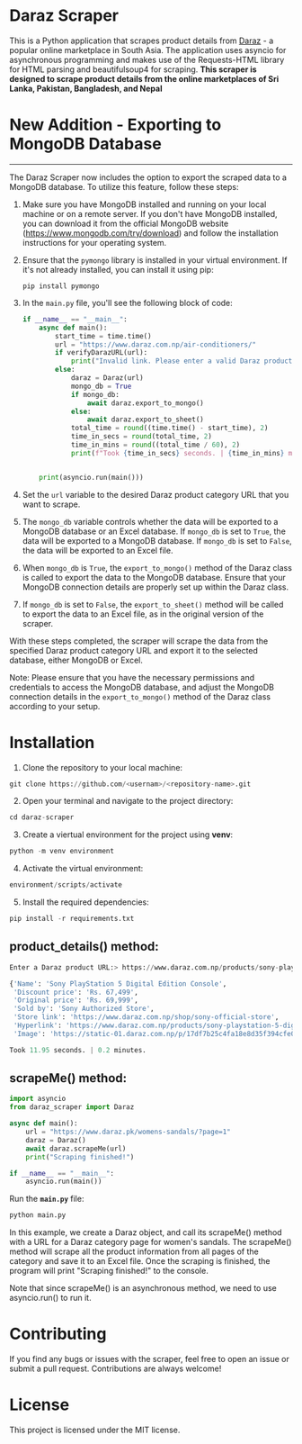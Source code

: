 # Daraz Scraper
This is a Python application that scrapes product details from <a href = "https://www.daraz.com.np/">Daraz</a> - a popular online marketplace in South Asia. The application uses asyncio for asynchronous programming and makes use of the Requests-HTML library for HTML parsing and beautifulsoup4 for scraping.
**This scraper is designed to scrape product details from the online marketplaces of Sri Lanka, Pakistan, Bangladesh, and Nepal**

# New Addition - Exporting to MongoDB Database
-------------------------------------------

The Daraz Scraper now includes the option to export the scraped data to a MongoDB database. To utilize this feature, follow these steps:

1. Make sure you have MongoDB installed and running on your local machine or on a remote server. If you don't have MongoDB installed, you can download it from the official MongoDB website (https://www.mongodb.com/try/download) and follow the installation instructions for your operating system.

2. Ensure that the `pymongo` library is installed in your virtual environment. If it's not already installed, you can install it using pip:
   ```
   pip install pymongo
   ```

3. In the `main.py` file, you'll see the following block of code:

   ```python
   if __name__ == "__main__":
       async def main():
           start_time = time.time()
           url = "https://www.daraz.com.np/air-conditioners/"
           if verifyDarazURL(url):
               print("Invalid link. Please enter a valid Daraz product category link.")
           else:
               daraz = Daraz(url)
               mongo_db = True
               if mongo_db:
                   await daraz.export_to_mongo()
               else:
                   await daraz.export_to_sheet()
               total_time = round((time.time() - start_time), 2)
               time_in_secs = round(total_time, 2)
               time_in_mins = round((total_time / 60), 2)
               print(f"Took {time_in_secs} seconds. | {time_in_mins} minutes.")


       print(asyncio.run(main()))
   ```

4. Set the `url` variable to the desired Daraz product category URL that you want to scrape.<br>

5. The `mongo_db` variable controls whether the data will be exported to a MongoDB database or an Excel database. If `mongo_db` is set to `True`, the data will be exported to a MongoDB database. If `mongo_db` is set to `False`, the data will be exported to an Excel file.<br>

6. When `mongo_db` is `True`, the `export_to_mongo()` method of the Daraz class is called to export the data to the MongoDB database. Ensure that your MongoDB connection details are properly set up within the Daraz class.<br>

7. If `mongo_db` is set to `False`, the `export_to_sheet()` method will be called to export the data to an Excel file, as in the original version of the scraper.<br>

With these steps completed, the scraper will scrape the data from the specified Daraz product category URL and export it to the selected database, either MongoDB or Excel.<br>

Note: Please ensure that you have the necessary permissions and credentials to access the MongoDB database, and adjust the MongoDB connection details in the `export_to_mongo()` method of the Daraz class according to your setup.<br>

# Installation
1. Clone the repository to your local machine:
```python
git clone https://github.com/<usernam>/<repository-name>.git
```
2. Open your terminal and navigate to the project directory:
```python
cd daraz-scraper
```
3. Create a viertual environment for the project using **venv**:
```python
python -m venv environment
```
4. Activate the virtual environment:
```python
environment/scripts/activate
```
5. Install the required dependencies:
```python
pip install -r requirements.txt
```

## product_details() method:
```python
Enter a Daraz product URL:> https://www.daraz.com.np/products/sony-playstation-5-digital-edition-console-i200366811-s1419520534.html

{'Name': 'Sony PlayStation 5 Digital Edition Console',
 'Discount price': 'Rs. 67,499',
 'Original price': 'Rs. 69,999',
 'Sold by': 'Sony Authorized Store',
 'Store link': 'https://www.daraz.com.np/shop/sony-official-store',
 'Hyperlink': 'https://www.daraz.com.np/products/sony-playstation-5-digital-edition-console-i200366811-s1419520534.html',
 'Image': 'https://static-01.daraz.com.np/p/17df7b25c4fa18e8d35f394cfe04ef06.jpg'}

Took 11.95 seconds. | 0.2 minutes.
```

## scrapeMe() method:
```python
import asyncio
from daraz_scraper import Daraz

async def main():
    url = "https://www.daraz.pk/womens-sandals/?page=1"
    daraz = Daraz()
    await daraz.scrapeMe(url)
    print("Scraping finished!")

if __name__ == "__main__":
    asyncio.run(main())
```
Run the **`main.py`** file:
```python
python main.py
```
In this example, we create a Daraz object, and call its scrapeMe() method with a URL for a Daraz category page for women's sandals. The scrapeMe() method will scrape all the product information from all pages of the category and save it to an Excel file. Once the scraping is finished, the program will print "Scraping finished!" to the console.

Note that since scrapeMe() is an asynchronous method, we need to use asyncio.run() to run it.

# Contributing
If you find any bugs or issues with the scraper, feel free to open an issue or submit a pull request. Contributions are always welcome!

# License
This project is licensed under the MIT license.